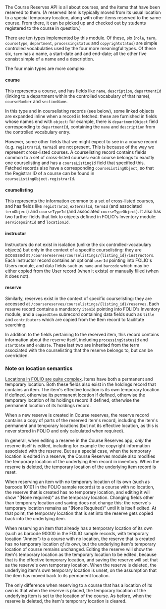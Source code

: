<!--
$ indir .. ../folio-tools/generate-api-docs/generate_api_docs.py -r mod-courses -l info

By observation, the "Overview" heading generated from the `documentation.title` entry in `courses.raml` is rendered as a level-3 heading in our first docmentation generation and as a level-4 heading in our second. So the only way to safely have headings within this document nested beneath this is to start at level 4.
-->

The Course Reserves API is all about courses, and the items that have been reserved to them. (A reserved item is typically moved from its usual location to a special temporary location, along with other items reserved to the same course. From there, it can be picked up and checked out by students registered to the course in question.)

There are ten types implemented by this module. Of these, six
(`role`,
`term`,
`coursetype`,
`department`,
`processingstatus`
and
`copyrightstatus`)
are simple controlled vocabulaties used by the four more meaningful types. Of these six, `term` has a name, a start-date and and end-date; all the other five consist simple of a name and a description.

The four main types are more complex:

#### course

This represents a course, and has fields like `name`, `description`, `departmentId` (linking to a department within the controlled vocabulary of that name), `courseNumber` and `sectionName`.

In this type and in courselisting records (see below), some linked objects are expanded inline when a record is fetched: these are furnished in fields whose names end with `object`: for example, there is `departmentObject` field corresponding to `departmentId`, containing the `name` and `description` from the controlled vocabulary entry. 

However, some other fields that we might expect to see in a course record (e.g. `registrarId`, `termId`) are not present. This is because of the way we represent cross-listed courses. A courselisting record contains fields common to a set of cross-listed courses: each course belongs to exactly one courselisting and has a `courseListingId` field that specified this. Fetched records also have a corresponding `courseListingObject`, so that the Registrar ID of a course can be found in `courseListingObject.registrarId`.

#### courselisting

This represents the information common to a set of cross-listed courses, and has fields like `registrarId`, `externalId`, `termId` (and associated `termObject`) and `courseTypeId` (and associated `courseTypeObject`). It also has two further fields that link to objects defined in FOLIO's Inventory module:
`servicepointId` and `locationId`.

#### instructor

Instructors do not exist in isolation (unlike the six controlled-vocabulary objects) but only in the context of a specific courselisting: they are accessed at `/coursereserves/courselistings/{listing_id}/instructors`. Each instructor record contains an optional `userId` pointing into FOLIO's Users module, and data fields such as `name` and `barcode` which may be either copied from the User record (when it exists) or manually filled (when it does not).

#### reserve

Similarly, reserves exist in the context of specific courselisting: they are accessed at `/coursereserves/courselistings/{listing_id}/reserves`. Each reserve record contains a mandatory `itemId` pointing into FOLIO's Inventory module, and a `copiedItem` subrecord containing data fields such as `title` and `contributors` which are copied from the Item record to facilitate searching.

In addition to the fields pertaining to the reserved item, this record contains information about the reserve itself, including `processingStatusId` and `startDate` and `endDate`. These last two are inherited from the term associated with the courselisting that the reserve belongs to, but can be overridden.


### Note on location semantics

[Locations in FOLIO are quite complex](https://wiki.folio.org/display/FOLIOtips/Holdings+and+Items+Effective+Location+Logic+in+FOLIO). Items have both a permanent and temporary location. Both these fields also exist in the holdings record that contains an item. The item's effective location is its own temporary location if defined, otherwise its permanent location if defined, otherwise the temporary location of its holdings record if defined, otherwise the permanent location of its holdings record.

When a new reserve is created in Course reserves, the reserve record contains a copy of parts of the reserved item's record, including the item's permanent and temporary locations (but not its effective location, as this is never stored in FOLIO and only calculated when required).

In general, when editing a reserve in the Course Reserves app, _only_ the reserve itself is edited, including for example the copyright information associated with the reserve. But as a special case, when the temporary location is edited in a reserve, the Course Reserves module also modifies the temporary location of the underlying item record in inventory. When the reserve is deleted, the temporary location of the underlying item record is reset.

When reserving an item with no temporary location of its own (such as barcode 10101 in the FOLIO sample records) to a course with no location, the reserve that is created has no temporary location, and editing it will show "(None required)" as the temporary location. Changing fields other than temporary location and saving does not change this: the reserve's temporary location remains as "(None Required)" until it is itself edited. At that point, the temporary location that is set into the reserve gets copied back into the underlying item.

When reserving an item that already has a temporary location of its own (such as barcode 90000 in the FOLIO sample records, with temporary location "Annex") to a course with no location, the reserve that is created has no temporary location _of its own_, but the underlying item's temporary location of course remains unchanged. Editing the reserve will show the item's temporary location as the temporary location to be edited, because that is the effective temporary location, and saving the reserve will set that as the reserve's own temporary location. When the reserve is deleted, the underlying item's own temporary location is unset, on the assumption that the item has moved back to its permanent location.

The only difference when reserving to a course that has a location of its own is that when the reserve is placed, the temporary location of the underlying item is set to the location of the course. As before, when the reserve is deleted, the item's temporary location is cleared.


